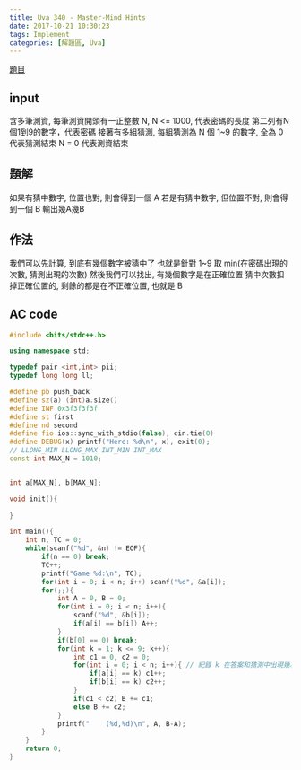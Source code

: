 ```yaml
---
title: Uva 340 - Master-Mind Hints
date: 2017-10-21 10:30:23
tags: Implement
categories: [解題區, Uva]
---
```


[題目](https://uva.onlinejudge.org/index.php?option=com_onlinejudge&Itemid=8&page=show_problem&category=5&problem=276&mosmsg=Submission+received+with+ID+20214874)

## input
含多筆測資, 每筆測資開頭有一正整數 N, N <= 1000, 代表密碼的長度
第二列有N個1到9的數字，代表密碼
接著有多組猜測, 每組猜測為 N 個 1~9 的數字, 全為 0 代表猜測結束
N = 0 代表測資結束

## 題解
如果有猜中數字, 位置也對, 則會得到一個 A
若是有猜中數字, 但位置不對, 則會得到一個 B
輸出幾A幾B

## 作法
我們可以先計算, 到底有幾個數字被猜中了
也就是針對 1~9 取 min(在密碼出現的次數, 猜測出現的次數)
然後我們可以找出, 有幾個數字是在正確位置
猜中次數扣掉正確位置的, 剩餘的都是在不正確位置, 也就是 B

## AC code
```cpp
#include <bits/stdc++.h>

using namespace std;

typedef pair <int,int> pii;
typedef long long ll;

#define pb push_back
#define sz(a) (int)a.size()
#define INF 0x3f3f3f3f
#define st first
#define nd second
#define fio ios::sync_with_stdio(false), cin.tie(0)
#define DEBUG(x) printf("Here: %d\n", x), exit(0);
// LLONG_MIN LLONG_MAX INT_MIN INT_MAX
const int MAX_N = 1010;


int a[MAX_N], b[MAX_N];

void init(){
    
}

int main(){
    int n, TC = 0;
    while(scanf("%d", &n) != EOF){
        if(n == 0) break;
        TC++;
        printf("Game %d:\n", TC);
        for(int i = 0; i < n; i++) scanf("%d", &a[i]);
        for(;;){
            int A = 0, B = 0;
            for(int i = 0; i < n; i++){
                scanf("%d", &b[i]);
                if(a[i] == b[i]) A++;
            }
            if(b[0] == 0) break;
            for(int k = 1; k <= 9; k++){
                int c1 = 0, c2 = 0;
                for(int i = 0; i < n; i++){ // 紀錄 k 在答案和猜測中出現幾次
                    if(a[i] == k) c1++;
                    if(b[i] == k) c2++;
                }
                if(c1 < c2) B += c1;
                else B += c2;
            }
            printf("    (%d,%d)\n", A, B-A);
        }
    }
    return 0;
}
```
